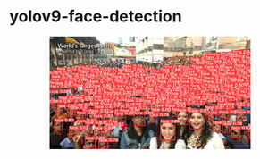 # yolov9-face-detection

<p align="center" margin: 0 auto;>
  <img src="assets/worlds-largest-selfie.jpg" width="360px" />
</p>
